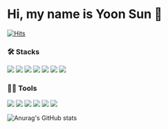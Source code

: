 # Hi, my name is Yoon Sun 🐬
[![Hits](https://hits.seeyoufarm.com/api/count/incr/badge.svg?url=https%3A%2F%2Fgithub.com%2Fyoonsunny17%2Fhit-counter&count_bg=%236A99E3&title_bg=%237A7A7A&icon=smugmug.svg&icon_color=%23E7E7E7&title=hits&edge_flat=false)](https://hits.seeyoufarm.com)



### 🛠️ Stacks
<img src="https://img.shields.io/badge/Python-3776AB?style=for-the-badge&logo=Python&logoColor=white"> <img src="https://img.shields.io/badge/Django-092E20?style=for-the-badge&logo=Django&logoColor=white"> <img src="https://img.shields.io/badge/JavaScript-F7DF1E?style=for-the-badge&logo=JavaScript&logoColor=white"> <img src="https://img.shields.io/badge/HTML5-E34F26?style=for-the-badge&logo=HTML5&logoColor=white"> <img src="https://img.shields.io/badge/CSS-1572B6?style=for-the-badge&logo=CSS&logoColor=white"> <img src="https://img.shields.io/badge/React-61DAFB?style=for-the-badge&logo=React&logoColor=white"> <img src="https://img.shields.io/badge/Vue.js-4FC08D?style=for-the-badge&logo=Vue.js&logoColor=white">

### 💪🏼 Tools
<img src="https://img.shields.io/badge/Git-F05032?style=for-the-badge&logo=Git&logoColor=white"> <img src="https://img.shields.io/badge/GitHub-181717?style=for-the-badge&logo=GitHub&logoColor=white"> <img src="https://img.shields.io/badge/GitLab-FC6D26?style=for-the-badge&logo=GitLab&logoColor=white"> <img src="https://img.shields.io/badge/Jira-0052CC?style=for-the-badge&logo=Jira&logoColor=white"> <img src="https://img.shields.io/badge/VisualStudioCode-007ACC?style=for-the-badge&logo=Visual-Studio-Code&logoColor=white"> <img src="https://img.shields.io/badge/Notion-000000?style=for-the-badge&logo=Notion&logoColor=white"> 



![Anurag's GitHub stats](https://github-readme-stats.vercel.app/api?username=yoonsunny17&count_private=true&show_icons=true&theme=tokyonight)



<!--
**yoonsunny17/yoonsunny17** is a ✨ _special_ ✨ repository because its `README.md` (this file) appears on your GitHub profile.

Here are some ideas to get you started:

- 🔭 I’m currently working on ...
- 🌱 I’m currently learning ...
- 👯 I’m looking to collaborate on ...
- 🤔 I’m looking for help with ...
- 💬 Ask me about ...
- 📫 How to reach me: ...
- 😄 Pronouns: ...
- ⚡ Fun fact: ...
-->

